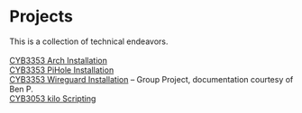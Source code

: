 # Projects
This is a collection of technical endeavors. <br />
<br />
[CYB3353 Arch Installation](CYB3353-Arch-Installation.md) <br />
[CYB3353 PiHole Installation](CYB3353-PiHole-Installation.md) <br />
[CYB3353 Wireguard Installation](CYB3353-Wireguard-Installation.md) – Group Project, documentation courtesy of Ben P. <br />
[CYB3053 kilo Scripting](CYB3053-kilo-Scripting.md) <br />

